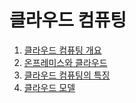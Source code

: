 # 클라우드 컴퓨팅

1. [클라우드 컴퓨팅 개요](1_클라우드_컴퓨팅_개요/README.md)
2. [온프레미스와 클라우드](2_온프레미스와_클라우드/README.md)
3. [클라우드 컴퓨팅의 특징](3_클라우드_컴퓨팅의_특징/README.md)
4. [클라우드 모델](4_클라우드_모델/README.md)